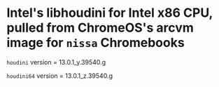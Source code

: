 # Intel's libhoudini for Intel x86 CPU, pulled from ChromeOS's arcvm image for `nissa` Chromebooks

`houdini` version = 13.0.1_y.39540.g

`houdini64` version = 13.0.1_z.39540.g
